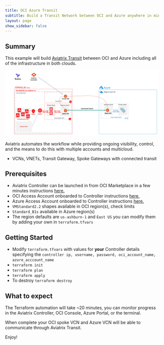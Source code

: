 ```yaml
---
title: OCI Azure Transit
subtitle: Build a Transit Network between OCI and Azure anywhere in minutes
layout: page
show_sidebar: false
---
```


## Summary

This example will build [Aviatrix Transit](https://docs.aviatrix.com/HowTos/transitvpc_workflow.html) between OCI and Azure including all of the infrastructure in both clouds.

<img alt="oci azure transit" src="https://github.com/AviatrixSystems/terraform-solutions/raw/master/solutions/img/oci-azure-transit-solution.png">

Aviatrix automates the workflow while providing ongoing visibility, control, and the means to do this with multiple accounts and multicloud.

- VCNs, VNETs, Transit Gateway, Spoke Gateways with connected transit


## Prerequisites

- Aviatrix Controller can be launched in from OCI Marketplace in a few minutes instructions [here.](https://youtu.be/bP6X2Y2w_aA)
- OCI Access Account onboarded to Controller instructions [here.](https://docs.aviatrix.com/HowTos/oracle-aviatrix-cloud-controller-onboard.html)
- Azure Access Account onboarded to Controller instructions [here.](https://docs.aviatrix.com/HowTos/Aviatrix_Account_Azure.html)
- ```VMStandard2.2``` shapes available in OCI region(s), check limits
- ```Standard_B1s``` available in Azure region(s)
- The region defaults are ```us-ashburn-1``` and ```East US``` you can modify them by adding your own in ```terraform.tfvars```

  
## Getting Started

- Modify ```terraform.tfvars``` with values for **your** Controller details specifying the ```controller ip, username, password, oci_account_name, azure_acccount_name```
- ```terraform init```
- ```terraform plan```
- ```terraform apply```
- To destroy ```terraform destroy``` 

## What to expect

The Terraform automation will take ~20 minutes, you can monitor progress in the Aviatrix Controller, OCI Console, Azure Portal, or the terminal.

When complete your OCI spoke VCN and Azure VCN will be able to communicate through Aviatrix Transit.

Enjoy!




